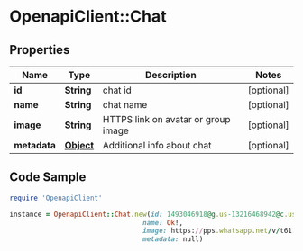 # OpenapiClient::Chat

## Properties

Name | Type | Description | Notes
------------ | ------------- | ------------- | -------------
**id** | **String** | chat id | [optional] 
**name** | **String** | chat name | [optional] 
**image** | **String** | HTTPS link on avatar or group image | [optional] 
**metadata** | [**Object**](.md) | Additional info about chat | [optional] 

## Code Sample

```ruby
require 'OpenapiClient'

instance = OpenapiClient::Chat.new(id: 1493046918@g.us-13216468942@c.us,
                                 name: Ok!,
                                 image: https://pps.whatsapp.net/v/t61.11540-24/42886681_356710581739497_4892819781461213184_n.jpg?oe&#x3D;5BD90F82&amp;oh&#x3D;c256f7e5c7aeccd19cf2e626f3ef4236,
                                 metadata: null)
```


